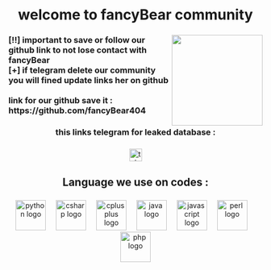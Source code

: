 <h1 align="center">welcome to fancyBear community</h1>

###

<img align="right" height="180" src="https://avatars.githubusercontent.com/u/226804836?s=400&u=55f0ec8e8bd835c592c77cc3fa4c59d528df30bd&v=4"  />

###

<h3 align="left">[!!] important to save or follow our github link to not lose contact with fancyBear <br>[+]  if telegram delete our community you will fined update links her on github 
  <br><br>link for our github save it :<br>https://github.com/fancyBear404</h3>

###

<h3 align="center">this links telegram for leaked database :</h3>

###

<div align="center">
  <a href="https://t.me/+4Gtbq_k53tM4NDE0" target="_blank">
    <img src="https://img.shields.io/static/v1?message=Telegram&logo=telegram&label=&color=2CA5E0&logoColor=white&labelColor=&style=for-the-badge" height="25" alt="telegram logo"  />
  </a>
</div>

###

<h2 align="center">Language we use on codes :</h2>

###

<div align="center">
  <img src="https://skillicons.dev/icons?i=py" height="60" alt="python logo"  />
  <img width="12" />
  <img src="https://cdn.jsdelivr.net/gh/devicons/devicon/icons/csharp/csharp-original.svg" height="60" alt="csharp logo"  />
  <img width="12" />
  <img src="https://cdn.jsdelivr.net/gh/devicons/devicon/icons/cplusplus/cplusplus-original.svg" height="60" alt="cplusplus logo"  />
  <img width="12" />
  <img src="https://cdn.jsdelivr.net/gh/devicons/devicon/icons/java/java-original.svg" height="60" alt="java logo"  />
  <img width="12" />
  <img src="https://cdn.jsdelivr.net/gh/devicons/devicon/icons/javascript/javascript-original.svg" height="60" alt="javascript logo"  />
  <img width="12" />
  <img src="https://cdn.jsdelivr.net/gh/devicons/devicon/icons/perl/perl-original.svg" height="60" alt="perl logo"  />
  <img width="12" />
  <img src="https://cdn.jsdelivr.net/gh/devicons/devicon/icons/php/php-original.svg" height="60" alt="php logo"  />
</div>

###

<br clear="both">

<picture>
  <source media="(prefers-color-scheme: dark)" srcset="https://raw.githubusercontent.com/@fancyBear404/@fancyBear404/output/pacman-contribution-graph-dark.svg">
  <source media="(prefers-color-scheme: light)" srcset="https://raw.githubusercontent.com/@fancyBear404/@fancyBear404/output/pacman-contribution-graph.svg">
</picture>

###
